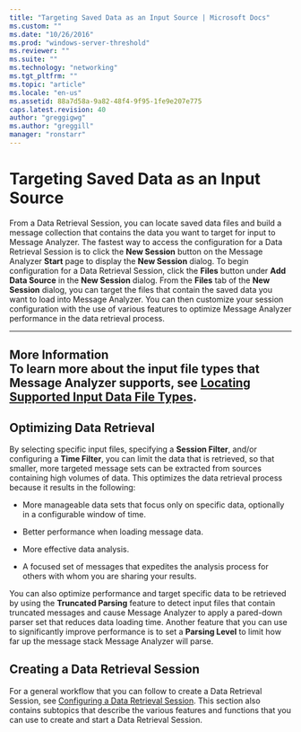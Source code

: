 ```yaml
---
title: "Targeting Saved Data as an Input Source | Microsoft Docs"
ms.custom: ""
ms.date: "10/26/2016"
ms.prod: "windows-server-threshold"
ms.reviewer: ""
ms.suite: ""
ms.technology: "networking"
ms.tgt_pltfrm: ""
ms.topic: "article"
ms.locale: "en-us"
ms.assetid: 88a7d58a-9a82-48f4-9f95-1fe9e207e775
caps.latest.revision: 40
author: "greggigwg"
ms.author: "greggill"
manager: "ronstarr"
---
```

# Targeting Saved Data as an Input Source
From a Data Retrieval Session, you can locate saved data files and build a message collection that contains the data you want to target for input to Message Analyzer. The fastest way to access the configuration for a Data Retrieval Session is to click the **New Session** button on the Message Analyzer **Start** page to display the **New Session** dialog. To begin configuration for a Data Retrieval Session, click the **Files** button under **Add Data Source** in the **New Session** dialog. From the **Files** tab of the **New Session** dialog, you can target the files that contain the saved data you want to load into Message Analyzer. You can then customize your session configuration with the use of various features to optimize Message Analyzer performance in the data retrieval process.  
  
---  
  
 **More Information**   
 **To learn more** about the input file types that Message Analyzer supports, see [Locating Supported Input Data File Types](locating-supported-input-data-file-types.md).   
---  
  
## Optimizing Data Retrieval  
 By selecting specific input files, specifying a **Session Filter**, and/or configuring a **Time Filter**, you can limit the data that is retrieved, so that smaller, more targeted message sets can be extracted from sources containing high volumes of data. This optimizes the data retrieval process because it results in the following:  
  
-   More manageable data sets that focus only on specific data, optionally in a configurable window of time.  
  
-   Better performance when loading message data.  
  
-   More effective data analysis.  
  
-   A focused set of messages that expedites the analysis process for others with whom you are sharing your results.  
  
 You can also optimize performance and target specific data to be retrieved by using the **Truncated Parsing** feature to detect input files that contain truncated messages and cause Message Analyzer to apply a pared-down parser set that reduces data loading time. Another feature that you can use to significantly improve performance is to set a **Parsing Level** to limit how far up the message stack Message Analyzer will parse.  
  
## Creating a Data Retrieval Session  
 For a general workflow that you can follow to create a Data Retrieval Session, see  [Configuring a Data Retrieval Session](configuring-a-data-retrieval-session.md). This section also contains subtopics that describe the various features and functions that you can use to create and start a Data Retrieval Session.